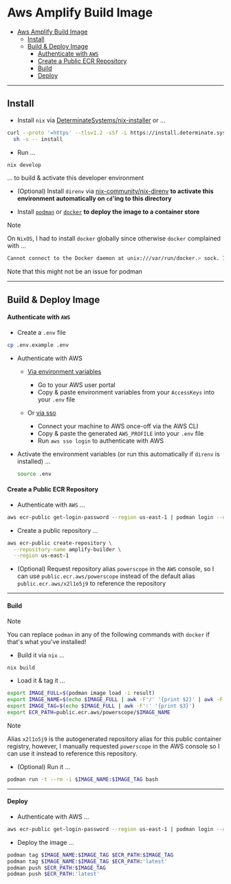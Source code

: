 # Aws Amplify Build Image

- [Aws Amplify Build Image](#aws-amplify-build-image)
  - [Install](#install)
  - [Build \& Deploy Image](#build--deploy-image)
      - [Authenticate with `AWS`](#authenticate-with-aws)
      - [Create a Public ECR Repository](#create-a-public-ecr-repository)
      - [Build](#build)
      - [Deploy](#deploy)


---

## Install

- Install `nix` via [DeterminateSystems/nix-installer](https://github.com/DeterminateSystems/nix-installer) or ...

```sh
curl --proto '=https' --tlsv1.2 -sSf -L https://install.determinate.systems/nix | \
  sh -s -- install
```

- Run ...

```sh
nix develop
```

... to build & activate this developer environment

- (Optional) Install `direnv` via [nix-community/nix-direnv](https://github.com/nix-community/nix-direnv) **to activate this environment automatically on `cd`'ing to this directory**

- Install [`podman`](https://podman.io/docs/installation) or [`docker`](https://docs.docker.com/engine/install/) **to deploy the image to a container store**

> [!NOTE]
> On `NixOS`, I had to install `docker` globally since otherwise `docker` complained with ...
> ```sh
> Cannot connect to the Docker daemon at unix:///var/run/docker.> sock. Is the docker daemon running?
> ```
>
> Note that this might not be an issue for podman

---

## Build & Deploy Image


#### Authenticate with `AWS`

- Create a `.env` file

```sh
cp .env.example .env
```

- Authenticate with AWS
  
  - [Via environment variables](https://docs.aws.amazon.com/cli/v1/userguide/cli-configure-envvars.html)

    - Go to your AWS user portal
    - Copy & paste environment variables from your `AccessKeys` into your `.env` file

  - Or [via sso](https://docs.aws.amazon.com/cli/latest/userguide/cli-configure-sso.html)

    - Connect your machine to AWS once-off via the AWS CLI
    - Copy & paste the generated `AWS_PROFILE` into your `.env` file
    - Run `aws sso login` to authenticate with AWS 

- Activate the environment variables (or run this automatically if `direnv` is installed) ...

  ```sh
  source .env
  ```

#### Create a Public ECR Repository


- Authenticate with `AWS` ...

```sh
aws ecr-public get-login-password --region us-east-1 | podman login --username AWS --password-stdin public.ecr.aws
```

- Create a public repository ...

```sh
aws ecr-public create-repository \
  --repository-name amplify-builder \
  --region us-east-1
```

- (Optional) Request repository alias `powerscope` in the `AWS` console, so I can use `public.ecr.aws/powerscope` instead of the default alias `public.ecr.aws/x2l1o5j9` to reference the repository


---

#### Build

> [!NOTE]
> You can replace `podman` in any of the following commands with `docker` if that's what you've installed!

- Build it via `nix` ...

```sh
nix build
```

- Load it & tag it ...

```sh
export IMAGE_FULL=$(podman image load -i result)
export IMAGE_NAME=$(echo $IMAGE_FULL | awk -F'/' '{print $2}' | awk -F':' '{print $1}')
export IMAGE_TAG=$(echo $IMAGE_FULL | awk -F':' '{print $3}')
export ECR_PATH=public.ecr.aws/powerscope/$IMAGE_NAME
```

> [!NOTE]
> Alias `x2l1o5j9` is the autogenerated repository alias for this public container registry, however, I manually requested `powerscope` in the AWS console so I can use it instead to reference this repository.

- (Optional) Run it ...

```sh
podman run -t --rm -i $IMAGE_NAME:$IMAGE_TAG bash
```

---

#### Deploy

- Authenticate with AWS ...

```sh
aws ecr-public get-login-password --region us-east-1 | podman login --username AWS --password-stdin public.ecr.aws
```

- Deploy the image ...

```sh
podman tag $IMAGE_NAME:$IMAGE_TAG $ECR_PATH:$IMAGE_TAG
podman tag $IMAGE_NAME:$IMAGE_TAG $ECR_PATH:'latest'
podman push $ECR_PATH:$IMAGE_TAG
podman push $ECR_PATH:'latest'
```
